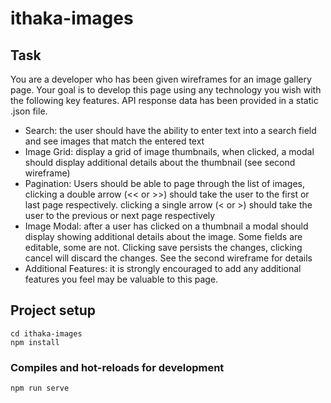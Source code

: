# ithaka-images

## Task

You are a developer who has been given wireframes for an image gallery page. Your goal is to
develop this page using any technology you wish with the following key features. API response
data has been provided in a static .json file.
- Search: the user should have the ability to enter text into a search field and see images
that match the entered text
- Image Grid: display a grid of image thumbnails, when clicked, a modal should display
additional details about the thumbnail (see second wireframe)
- Pagination: Users should be able to page through the list of images, clicking a double
arrow (<< or >>) should take the user to the first or last page respectively. clicking a single
arrow (< or >) should take the user to the previous or next page respectively
- Image Modal: after a user has clicked on a thumbnail a modal should display showing
additional details about the image. Some fields are editable, some are not. Clicking save
persists the changes, clicking cancel will discard the changes. See the second wireframe
for details
- Additional Features: it is strongly encouraged to add any additional features you feel may
be valuable to this page.

## Project setup
```
cd ithaka-images
npm install
```

### Compiles and hot-reloads for development
```
npm run serve
```
